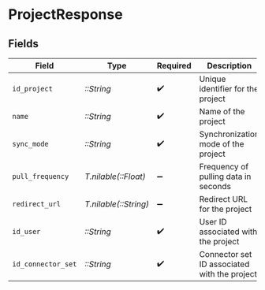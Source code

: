 # ProjectResponse


## Fields

| Field                                        | Type                                         | Required                                     | Description                                  | Example                                      |
| -------------------------------------------- | -------------------------------------------- | -------------------------------------------- | -------------------------------------------- | -------------------------------------------- |
| `id_project`                                 | *::String*                                   | :heavy_check_mark:                           | Unique identifier for the project            | 123e4567-e89b-12d3-a456-426614174000         |
| `name`                                       | *::String*                                   | :heavy_check_mark:                           | Name of the project                          | My Project                                   |
| `sync_mode`                                  | *::String*                                   | :heavy_check_mark:                           | Synchronization mode of the project          | automatic                                    |
| `pull_frequency`                             | *T.nilable(::Float)*                         | :heavy_minus_sign:                           | Frequency of pulling data in seconds         | 3600                                         |
| `redirect_url`                               | *T.nilable(::String)*                        | :heavy_minus_sign:                           | Redirect URL for the project                 | https://example.com/redirect                 |
| `id_user`                                    | *::String*                                   | :heavy_check_mark:                           | User ID associated with the project          | 123e4567-e89b-12d3-a456-426614174001         |
| `id_connector_set`                           | *::String*                                   | :heavy_check_mark:                           | Connector set ID associated with the project | 123e4567-e89b-12d3-a456-426614174002         |